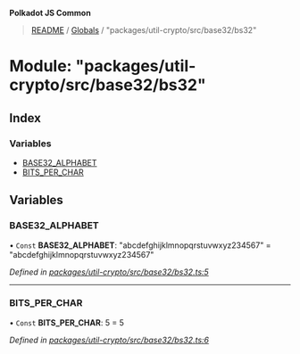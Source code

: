 **Polkadot JS Common**

> [README](../README.md) / [Globals](../globals.md) / "packages/util-crypto/src/base32/bs32"

# Module: "packages/util-crypto/src/base32/bs32"

## Index

### Variables

* [BASE32\_ALPHABET](_packages_util_crypto_src_base32_bs32_.md#base32_alphabet)
* [BITS\_PER\_CHAR](_packages_util_crypto_src_base32_bs32_.md#bits_per_char)

## Variables

### BASE32\_ALPHABET

• `Const` **BASE32\_ALPHABET**: \"abcdefghijklmnopqrstuvwxyz234567\" = "abcdefghijklmnopqrstuvwxyz234567"

*Defined in [packages/util-crypto/src/base32/bs32.ts:5](https://github.com/polkadot-js/common/blob/ce964d2f/packages/util-crypto/src/base32/bs32.ts#L5)*

___

### BITS\_PER\_CHAR

• `Const` **BITS\_PER\_CHAR**: 5 = 5

*Defined in [packages/util-crypto/src/base32/bs32.ts:6](https://github.com/polkadot-js/common/blob/ce964d2f/packages/util-crypto/src/base32/bs32.ts#L6)*
